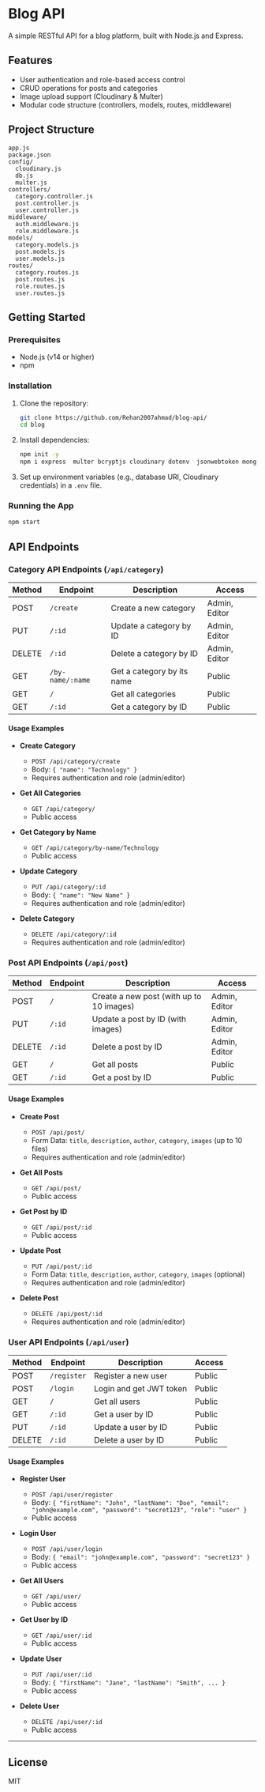# Blog API

A simple RESTful API for a blog platform, built with Node.js and Express.

## Features
- User authentication and role-based access control
- CRUD operations for posts and categories
- Image upload support (Cloudinary & Multer)
- Modular code structure (controllers, models, routes, middleware)

## Project Structure
```
app.js
package.json
config/
  cloudinary.js
  db.js
  multer.js
controllers/
  category.controller.js
  post.controller.js
  user.controller.js
middleware/
  auth.middleware.js
  role.middleware.js
models/
  category.models.js
  post.models.js
  user.models.js
routes/
  category.routes.js
  post.routes.js
  role.routes.js
  user.routes.js
```

## Getting Started

### Prerequisites
- Node.js (v14 or higher)
- npm

### Installation
1. Clone the repository:
   ```sh
   git clone https://github.com/Rehan2007ahmad/blog-api/
   cd blog
   ```
2. Install dependencies:
   ```sh
   npm init -y
   npm i express  multer bcryptjs cloudinary dotenv  jsonwebtoken mongoose multer-storage-cloudinary
   ```
3. Set up environment variables (e.g., database URI, Cloudinary credentials) in a `.env` file.

### Running the App
```sh
npm start
```

## API Endpoints

### Category API Endpoints (`/api/category`)

| Method | Endpoint              | Description                                                      | Access                |
|--------|----------------------|------------------------------------------------------------------|-----------------------|
| POST   | `/create`            | Create a new category                                            | Admin, Editor         |
| PUT    | `/:id`               | Update a category by ID                                          | Admin, Editor         |
| DELETE | `/:id`               | Delete a category by ID                                          | Admin, Editor         |
| GET    | `/by-name/:name`     | Get a category by its name                                       | Public                |
| GET    | `/`                  | Get all categories                                               | Public                |
| GET    | `/:id`               | Get a category by ID                                             | Public                |

#### Usage Examples

- **Create Category**
  - `POST /api/category/create`
  - Body: `{ "name": "Technology" }`
  - Requires authentication and role (admin/editor)

- **Get All Categories**
  - `GET /api/category/`
  - Public access

- **Get Category by Name**
  - `GET /api/category/by-name/Technology`
  - Public access

- **Update Category**
  - `PUT /api/category/:id`
  - Body: `{ "name": "New Name" }`
  - Requires authentication and role (admin/editor)

- **Delete Category**
  - `DELETE /api/category/:id`
  - Requires authentication and role (admin/editor)


### Post API Endpoints (`/api/post`)

| Method | Endpoint      | Description                                 | Access         |
|--------|--------------|---------------------------------------------|---------------|
| POST   | `/`          | Create a new post (with up to 10 images)    | Admin, Editor |
| PUT    | `/:id`       | Update a post by ID (with images)           | Admin, Editor |
| DELETE | `/:id`       | Delete a post by ID                         | Admin, Editor |
| GET    | `/`          | Get all posts                               | Public        |
| GET    | `/:id`       | Get a post by ID                            | Public        |

#### Usage Examples

- **Create Post**
  - `POST /api/post/`
  - Form Data: `title`, `description`, `author`, `category`, `images` (up to 10 files)
  - Requires authentication and role (admin/editor)

- **Get All Posts**
  - `GET /api/post/`
  - Public access

- **Get Post by ID**
  - `GET /api/post/:id`
  - Public access

- **Update Post**
  - `PUT /api/post/:id`
  - Form Data: `title`, `description`, `author`, `category`, `images` (optional)
  - Requires authentication and role (admin/editor)

- **Delete Post**
  - `DELETE /api/post/:id`
  - Requires authentication and role (admin/editor)


### User API Endpoints (`/api/user`)

| Method | Endpoint         | Description                        | Access  |
|--------|------------------|------------------------------------|---------|
| POST   | `/register`      | Register a new user                | Public  |
| POST   | `/login`         | Login and get JWT token            | Public  |
| GET    | `/`              | Get all users                      | Public  |
| GET    | `/:id`           | Get a user by ID                   | Public  |
| PUT    | `/:id`           | Update a user by ID                | Public  |
| DELETE | `/:id`           | Delete a user by ID                | Public  |

#### Usage Examples

- **Register User**
  - `POST /api/user/register`
  - Body: `{ "firstName": "John", "lastName": "Doe", "email": "john@example.com", "password": "secret123", "role": "user" }`
  - Public access

- **Login User**
  - `POST /api/user/login`
  - Body: `{ "email": "john@example.com", "password": "secret123" }`
  - Public access

- **Get All Users**
  - `GET /api/user/`
  - Public access

- **Get User by ID**
  - `GET /api/user/:id`
  - Public access

- **Update User**
  - `PUT /api/user/:id`
  - Body: `{ "firstName": "Jane", "lastName": "Smith", ... }`
  - Public access

- **Delete User**
  - `DELETE /api/user/:id`
  - Public access

---


## License
MIT
